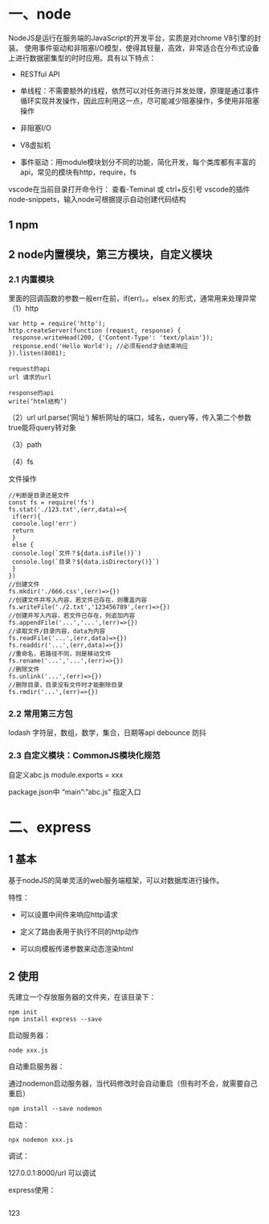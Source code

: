 # 一、node

NodeJS是运行在服务端的JavaScript的开发平台，实质是对chrome V8引擎的封装。
使用事件驱动和非阻塞I/O模型，使得其轻量，高效，非常适合在分布式设备上进行数据密集型的时时应用。具有以下特点：

* RESTful API

* 单线程：不需要额外的线程，依然可以对任务进行并发处理，原理是通过事件循环实现并发操作，因此应利用这一点，尽可能减少阻塞操作，多使用非阻塞操作

* 非阻塞I/O

* V8虚拟机

* 事件驱动：用module模块划分不同的功能，简化开发，每个类库都有丰富的api，常见的模块有http，require，fs

vscode在当前目录打开命令行： 查看-Teminal  或  ctrl+反引号
vscode的插件node-snippets，输入node可根据提示自动创建代码结构

## 1 npm

## 2 node内置模块，第三方模块，自定义模块

### 2.1 内置模块

里面的回调函数的参数一般err在前，if(err)。。elsex 的形式，通常用来处理异常
（1）http

```
var http = require('http');
http.createServer(function (request, response) {
 response.writeHead(200, {'Content-Type': 'text/plain'});
 response.end('Hello World'); //必须有end才会结束响应
}).listen(8081);

request的api
url 请求的url

response的api
write(‘html结构’)
```

（2）url
url.parse(‘网址’) 解析网址的端口，域名，query等，传入第二个参数true能将query转对象

（3）path

（4）fs

文件操作

```
//判断是目录还是文件
const fs = require('fs')
fs.stat('./123.txt',(err,data)=>{
 if(err){
 console.log('err')
 return
 }
 else {
 console.log(`文件？${data.isFile()}`)
 console.log(`目录？${data.isDirectory()}`)
 }
})
//创建文件
fs.mkdir('./666.css',(err)=>{})
//创建文件并写入内容，若文件已存在，则覆盖内容
fs.writeFile('./2.txt','123456789',(err)=>{})
//创建并写入内容，若文件已存在，则追加内容
fs.appendFile('...','...',(err)=>{})
//读取文件/目录内容，data为内容
fs.readFile('...',(err,data)=>{})
fs.readdir('...',(err,data)=>{})
//重命名，若路径不同，则是移动文件
fs.rename('...','...',(err)=>{})
//删除文件
fs.unlink('...',(err)=>{})
//删除目录，目录没有文件时才能删除目录
fs.rmdir('...',(err)=>{})
```

### 2.2 常用第三方包

lodash  字符层，数组，数学，集合，日期等api
debounce  防抖

### 2.3 自定义模块：CommonJS模块化规范

自定义abc.js
module.exports = xxx

package.json中
“main”:”abc.js”  指定入口

# 二、express

## 1 基本

基于nodeJS的简单灵活的web服务端框架，可以对数据库进行操作。

特性：

* 可以设置中间件来响应http请求

* 定义了路由表用于执行不同的http动作

* 可以向模板传递参数来动态渲染html

## 2 使用

先建立一个存放服务器的文件夹，在该目录下：

```
npm init
npm install express --save
```

启动服务器：

```
node xxx.js
```

自动重启服务器：

通过nodemon启动服务器，当代码修改时会自动重启（但有时不会，就需要自己重启）

```
npm install --save nodemon
```

启动：

```
npx nodemon xxx.js
```

调试：

127.0.0.1:8000/url 可以调试

express使用：

```

```

123
